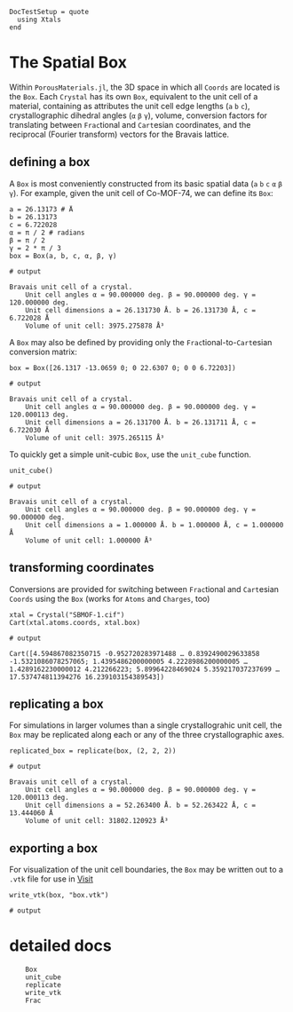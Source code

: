 ```@meta
DocTestSetup = quote
  using Xtals
end
```

# The Spatial Box

Within `PorousMaterials.jl`, the 3D space in which all `Coords` are located is the
`Box`.  Each `Crystal` has its own `Box`, equivalent to the unit cell of a material,
containing as attributes the unit cell edge lengths (`a` `b` `c`), crystallographic
dihedral angles (`α` `β` `γ`), volume, conversion factors for translating
between `Frac`tional and `Cart`esian coordinates, and the reciprocal (Fourier
transform) vectors for the Bravais lattice.

## defining a box

A `Box` is most conveniently constructed from its basic spatial data (`a` `b` `c`
`α` `β` `γ`).  For example, given the unit cell of Co-MOF-74, we can define its `Box`:

```jldoctest
a = 26.13173 # Å
b = 26.13173
c = 6.722028
α = π / 2 # radians
β = π / 2
γ = 2 * π / 3
box = Box(a, b, c, α, β, γ)

# output

Bravais unit cell of a crystal.
	Unit cell angles α = 90.000000 deg. β = 90.000000 deg. γ = 120.000000 deg.
	Unit cell dimensions a = 26.131730 Å. b = 26.131730 Å, c = 6.722028 Å
	Volume of unit cell: 3975.275878 Å³
```

A `Box` may also be defined by providing only the `Frac`tional-to-`Cart`esian conversion
matrix:

```jldoctest box
box = Box([26.1317 -13.0659 0; 0 22.6307 0; 0 0 6.72203])

# output

Bravais unit cell of a crystal.
	Unit cell angles α = 90.000000 deg. β = 90.000000 deg. γ = 120.000113 deg.
	Unit cell dimensions a = 26.131700 Å. b = 26.131711 Å, c = 6.722030 Å
	Volume of unit cell: 3975.265115 Å³
```

To quickly get a simple unit-cubic `Box`, use the `unit_cube` function.

```jldoctest
unit_cube()

# output

Bravais unit cell of a crystal.
	Unit cell angles α = 90.000000 deg. β = 90.000000 deg. γ = 90.000000 deg.
	Unit cell dimensions a = 1.000000 Å. b = 1.000000 Å, c = 1.000000 Å
	Volume of unit cell: 1.000000 Å³
```

## transforming coordinates

Conversions are provided for switching between `Frac`tional and `Cart`esian `Coords`
using the `Box` (works for `Atoms` and `Charges`, too)

```jldoctest box
xtal = Crystal("SBMOF-1.cif")
Cart(xtal.atoms.coords, xtal.box)

# output

Cart([4.594867082350715 -0.952720283971488 … 0.8392490029633858 -1.5321086078257065; 1.4395486200000005 4.2228986200000005 … 1.4289162230000012 4.212266223; 5.89964228469024 5.359217037237699 … 17.537474811394276 16.239103154389543])
```

## replicating a box

For simulations in larger volumes than a single crystallograhic unit cell, the
`Box` may be replicated along each or any of the three crystallographic axes.

```jldoctest box
replicated_box = replicate(box, (2, 2, 2))

# output

Bravais unit cell of a crystal.
	Unit cell angles α = 90.000000 deg. β = 90.000000 deg. γ = 120.000113 deg.
	Unit cell dimensions a = 52.263400 Å. b = 52.263422 Å, c = 13.444060 Å
	Volume of unit cell: 31802.120923 Å³
```

## exporting a box

For visualization of the unit cell boundaries, the `Box` may be written out to a
`.vtk` file for use in [Visit](https://wci.llnl.gov/simulation/computer-codes/visit/)

```jldoctest box
write_vtk(box, "box.vtk")

# output

```

# detailed docs

```@docs
    Box
    unit_cube
    replicate
    write_vtk
    Frac
```
